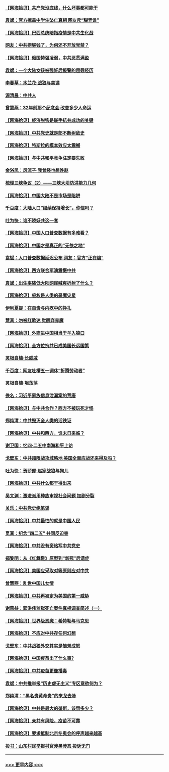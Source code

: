 #### [【网海拾贝】共产党没底线，什么坏事都可能干](../pages/nsc993/n12942090.md?t=05130502) 
#### [袁斌：官方掩盖中学生坠亡真相 网友斥“糊弄谁”](../pages/nsc993/n12942029.md?t=05130502) 
#### [【网海拾贝】巴西总统暗指疫情是中共生化战](../pages/nsc993/n12938999.md?t=05130502) 
#### [网友：中共捞够钱了，为何还不开放党禁？](../pages/nsc993/n12938952.md?t=05130502) 
#### [【网海拾贝】俄国恃强凌弱，中共恶贯满盈](../pages/nsc993/n12936626.md?t=05130502) 
#### [袁斌：一个大陆女孩被强奸后报警的屈辱经历](../pages/nsc993/n12936547.md?t=05130502) 
#### [李春草：木兰花·战狼与美谍](../pages/nsc993/n12935995.md?t=05130502) 
#### [源清晨：中共人](../pages/nsc993/n12935589.md?t=05130502) 
#### [曾慧燕：32年前那个纪念会 改变多少人命运](../pages/nsc993/n12934233.md?t=05130502) 
#### [【网海拾贝】经济脱钩是联手抗共成功的关键](../pages/nsc993/n12934176.md?t=05130502) 
#### [【网海拾贝】中共党史就是部不断树敌史](../pages/nsc993/n12932844.md?t=05130502) 
#### [【网海拾贝】特斯拉的模本效应太震撼](../pages/nsc993/n12925626.md?t=05130502) 
#### [【网海拾贝】与中共和平竞争注定要失败](../pages/nsc993/n12923326.md?t=05130502) 
#### [金浴凤：风流子‧我曾经也想姓赵](../pages/nsc993/n12920911.md?t=05130502) 
#### [梳理三峡争议（2）——三峡大坝防洪能力几何](../pages/nsc993/n12920173.md?t=05130502) 
#### [【网海拾贝】中国大陆不是市场是陷阱](../pages/nsc993/n12920143.md?t=05130502) 
#### [千百度：大陆人口“继续保持增长”，你信吗？](../pages/nsc993/n12918946.md?t=05130502) 
#### [吐为快：谁不晓妖共这一套](../pages/nsc993/n12918941.md?t=05130502) 
#### [【网海拾贝】中国人口普查数据有多难看？](../pages/nsc993/n12917822.md?t=05130502) 
#### [【网海拾贝】中国才是真正的“无依之地”](../pages/nsc993/n12915845.md?t=05130502) 
#### [袁斌：人口普查数据延迟公布 网友：官方“正在编”](../pages/nsc993/n12915748.md?t=05130502) 
#### [【网海拾贝】西方联合军演震慑中共](../pages/nsc993/n12913466.md?t=05130502) 
#### [袁斌：出生率降低大陆网民喊爽折射了什么？](../pages/nsc993/n12913365.md?t=05130502) 
#### [【网海拾贝】极权是人类的恶魔灾星](../pages/nsc993/n12910697.md?t=05130502) 
#### [伊利夏提：在自责与内疚中的挣扎](../pages/nsc993/n12910493.md?t=05130502) 
#### [慧真：勿被红歌迷 觉醒弃赤魔](../pages/nsc993/n12910485.md?t=05130502) 
#### [【网海拾贝】外商进中国相当于羊入狼口](../pages/nsc993/n12908274.md?t=05130502) 
#### [【网海拾贝】全方位抗共已成美国长远国策](../pages/nsc993/n12906878.md?t=05130502) 
#### [灵根自植‧长戚戚](../pages/nsc993/n12905585.md?t=05130502) 
#### [千百度：网友吐槽五一调休“折腾劳动者”](../pages/nsc993/n12905934.md?t=05130502) 
#### [灵根自植‧坦荡荡](../pages/nsc993/n12905562.md?t=05130502) 
#### [佚名：习近平家族信息泄漏案的荒唐](../pages/nsc993/n12904705.md?t=05130502) 
#### [【网海拾贝】与中共合作？西方不被玩死才怪](../pages/nsc993/n12903873.md?t=05130502) 
#### [郑纯清：中共毁灭全人类的活铁证](../pages/nsc993/n12903785.md?t=05130502) 
#### [【网海拾贝】中共和西方，谁末日来临？](../pages/nsc993/n12903482.md?t=05130502) 
#### [谢卫国：忆四‧二五中南海和平上访](../pages/nsc993/n12902192.md?t=05130502) 
#### [戈壁东：中共超限战攻城略地 美国全面应战还来得及吗？](../pages/nsc993/n12902297.md?t=05130502) 
#### [吐为快：贺骄郎‧赵家战狼与狗儿](../pages/nsc993/n12902280.md?t=05130502) 
#### [【网海拾贝】中共什么都干得出来](../pages/nsc993/n12897500.md?t=05130502) 
#### [吴文渊：激进派用种族审视社会问题 加剧分裂](../pages/nsc993/n12893881.md?t=05130502) 
#### [关乐：中共党史绝笔谣](../pages/nsc993/n12897270.md?t=05130502) 
#### [【网海拾贝】中共最怕的就是中国人民](../pages/nsc993/n12894705.md?t=05130502) 
#### [觅真：纪念“四二五” 共同反迫害](../pages/nsc993/n12894553.md?t=05130502) 
#### [【网海拾贝】中共没有资格写中共党史](../pages/nsc993/n12892231.md?t=05130502) 
#### [郑黎明：从《红舞鞋》原型到“新冠”后遗症](../pages/nsc993/n12890469.md?t=05130502) 
#### [【网海拾贝】美国应采取对等原则应对中共](../pages/nsc993/n12889176.md?t=05130502) 
#### [曾慧燕：乱世中国儿女情](../pages/nsc993/n12887931.md?t=05130502) 
#### [【网海拾贝】中共再被定为美国的第一威胁](../pages/nsc993/n12887580.md?t=05130502) 
#### [谢燕益：郭洪伟监狱死亡案件真相调查简述（一）](../pages/nsc993/n12885648.md?t=05130502) 
#### [【网海拾贝】世界级恶魔：希特勒与马克思](../pages/nsc993/n12884062.md?t=05130502) 
#### [【网海拾贝】不应对中共存任何幻想](../pages/nsc993/n12881460.md?t=05130502) 
#### [戈壁东：中共战狼外交其实是恼羞成怒](../pages/nsc993/n12880392.md?t=05130502) 
#### [【网海拾贝】中国疫苗出了什么事?](../pages/nsc993/n12879124.md?t=05130502) 
#### [【网海拾贝】中共疫苗更像播毒](../pages/nsc993/n12876631.md?t=05130502) 
#### [袁斌：中共推举报“历史虚无主义”专区意欲何为？](../pages/nsc993/n12876530.md?t=05130502) 
#### [郑纯清：“黑名贵黄命贵”的来龙去脉](../pages/nsc993/n12875589.md?t=05130502) 
#### [【网海拾贝】中共是最大的垄断，该罚多少？](../pages/nsc993/n12874006.md?t=05130502) 
#### [【网海拾贝】亲共有风险，疫苗不可靠](../pages/nsc993/n12872224.md?t=05130502) 
#### [【网海拾贝】要求抵制北京冬奥会的呼声越来越高](../pages/nsc993/n12868962.md?t=05130502) 
#### [投书：山东村民举报村官涉黑涉恶 投诉无门](../pages/nsc993/n12869726.md?t=05130502) 

----
#### [ >>> 更早内容 <<< ](../indexes/nsc993-earlier.md)
